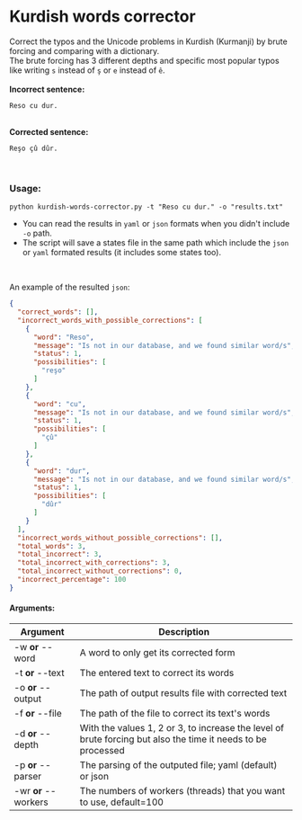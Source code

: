 # Kurdish words corrector <br>

Correct the typos and the Unicode problems in Kurdish (Kurmanji) by brute forcing and comparing with a dictionary.<br>
The brute forcing has 3 different depths and specific most popular typos like writing `s` instead of `ş` or `e` instead of `ê`.
<br><br>
<strong>Incorrect sentence: </strong>
```text
Reso cu dur.
```
<br>
<strong>Corrected sentence: </strong>

```text
Reşo çû dûr.
```
<br>

### Usage: <br>

```shell script
python kurdish-words-corrector.py -t "Reso cu dur." -o "results.txt"
```

- You can read the results in `yaml` or `json` formats when you didn't include `-o` path.
- The script will save a states file in the same path which include the `json` or `yaml` formated results (it includes some states too).
<br>

An example of the resulted `json`: <br>

```json
{
  "correct_words": [],
  "incorrect_words_with_possible_corrections": [
    {
      "word": "Reso",
      "message": "Is not in our database, and we found similar word/s",
      "status": 1,
      "possibilities": [
        "reşo"
      ]
    },
    {
      "word": "cu",
      "message": "Is not in our database, and we found similar word/s",
      "status": 1,
      "possibilities": [
        "çû"
      ]
    },
    {
      "word": "dur",
      "message": "Is not in our database, and we found similar word/s",
      "status": 1,
      "possibilities": [
        "dûr"
      ]
    }
  ],
  "incorrect_words_without_possible_corrections": [],
  "total_words": 3,
  "total_incorrect": 3,
  "total_incorrect_with_corrections": 3,
  "total_incorrect_without_corrections": 0,
  "incorrect_percentage": 100
}
```

#### Arguments: <br>

| Argument      | Description |
| ----------- | ----------- |
| -w <strong>or</strong> --word    | A word to only get its corrected form      |
| -t <strong>or</strong> --text    | The entered text to correct its words       |
| -o <strong>or</strong> --output | The path of output results file with corrected text        |
| -f <strong>or</strong> --file    | The path of the file to correct its text's words       |
| -d <strong>or</strong> --depth | With the values 1, 2 or 3, to increase the level of brute forcing but also the time it needs to be processed       |
| -p <strong>or</strong> --parser    | The parsing of the outputed file; yaml (default) or json       |
| -wr <strong>or</strong> --workers    | The numbers of workers (threads) that you want to use, default=100      |
